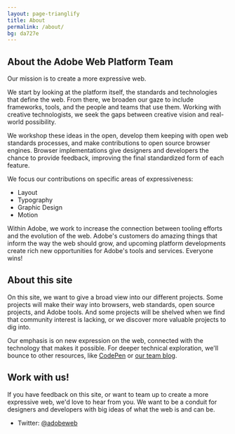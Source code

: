 ```yaml
---
layout: page-trianglify
title: About
permalink: /about/
bg: da727e
---
```


## About the Adobe Web Platform Team
Our mission is to create a more expressive web. 

We start by looking at the platform itself, the standards and technologies that define the web. From there, we broaden our gaze to include frameworks, tools, and the people and teams that use them. Working with creative technologists, we seek the gaps between creative vision and real-world possibility. 

We workshop these ideas in the open, develop them keeping with open web standards processes, and make contributions to open source browser engines. Browser implementations give designers and developers the chance to provide feedback, improving the final standardized form of each feature. 

We focus our contributions on specific areas of expressiveness:

  * Layout
  * Typography
  * Graphic Design
  * Motion

Within Adobe, we work to increase the connection between tooling efforts and the evolution of the web. Adobe's customers do amazing things that inform the way the web should grow, and upcoming platform developments create rich new opportunities for Adobe's tools and services. Everyone wins!

## About this site
On this site, we want to give a broad view into our different projects. Some projects will make their way into browsers, web standards, open source projects, and Adobe tools. And some projects will be shelved when we find that community interest is lacking, or we discover more valuable projects to dig into.

Our emphasis is on new expression on the web, connected with the technology that makes it possible. For deeper technical exploration, we'll bounce to other resources, like [CodePen](http://codepen.io/) or [our team blog](http://blogs.adobe.com/webplatform/).

## Work with us!
If you have feedback on this site, or want to team up to create a more expressive web, we'd love to hear from you. We want to be a conduit for designers and developers with big ideas of what the web is and can be.

  * Twitter: [@adobeweb](http://twitter.com/adobeweb/)
